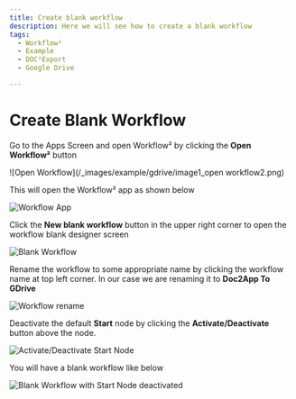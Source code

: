 ```yaml
---
title: Create blank workflow
description: Here we will see how to create a blank workflow
tags:
  - Workflow²
  - Example
  - DOC²Export
  - Google Drive

---
```


# Create Blank Workflow

Go to the Apps Screen and open Workflow² by clicking the **Open Workflow²** button

![Open Workflow](/_images/example/gdrive/image1_open workflow2.png)

This will open the Workflow² app as shown below

![Workflow App](/_images/example/gdrive/image2.png)

Click the **New blank workflow** button in the upper right corner to open the workflow blank designer screen

![Blank Workflow](/_images/example/gdrive/image3.png)

Rename the workflow to some appropriate name by clicking the workflow name at top left corner. In our case we are renaming it to **Doc2App To GDrive**

![Workflow rename](/_images/example/gdrive/image6.png)

Deactivate the default **Start**  node by clicking the **Activate/Deactivate** button above the node.

![Activate/Deactivate Start Node](/_images/example/gdrive/image5.png)

You will have a blank workflow like below

![Blank Workflow with Start Node deactivated](/_images/example/gdrive/image7.png)
